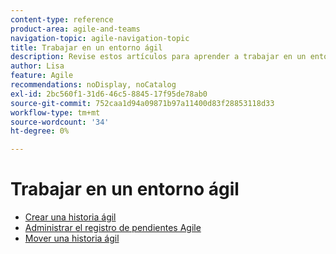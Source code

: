 ```yaml
---
content-type: reference
product-area: agile-and-teams
navigation-topic: agile-navigation-topic
title: Trabajar en un entorno ágil
description: Revise estos artículos para aprender a trabajar en un entorno ágil.
author: Lisa
feature: Agile
recommendations: noDisplay, noCatalog
exl-id: 2bc560f1-31d6-46c5-8845-17f95de78ab0
source-git-commit: 752caa1d94a09871b97a11400d83f28853118d33
workflow-type: tm+mt
source-wordcount: '34'
ht-degree: 0%

---
```


# Trabajar en un entorno ágil

* [Crear una historia ágil](../../agile/work-in-an-agile-environment/create-an-agile-story.md)
* [Administrar el registro de pendientes Agile](../../agile/work-in-an-agile-environment/manage-the-agile-backlog.md)
* [Mover una historia ágil](../../agile/work-in-an-agile-environment/move-an-agile-story.md)
